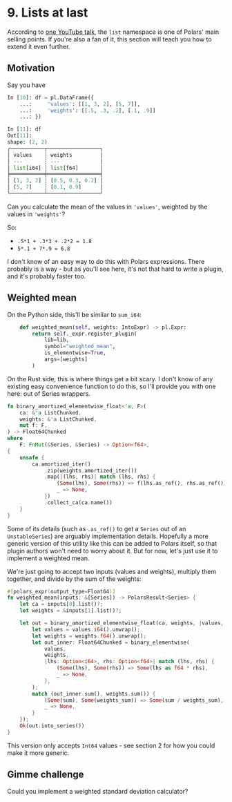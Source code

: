 # 9. Lists at last

According to [one YouTube talk](https://youtu.be/u5mIDz5ldmI?si=4AtnyyAwdVk33bYu),
the `list` namespace is one of Polars' main selling points.
If you're also a fan of it, this section will teach you how to extend it even further.

## Motivation

Say you have
```python
In [10]: df = pl.DataFrame({
    ...:     'values': [[1, 3, 2], [5, 7]],
    ...:     'weights': [[.5, .3, .2], [.1, .9]]
    ...: })

In [11]: df
Out[11]:
shape: (2, 2)
┌───────────┬─────────────────┐
│ values    ┆ weights         │
│ ---       ┆ ---             │
│ list[i64] ┆ list[f64]       │
╞═══════════╪═════════════════╡
│ [1, 3, 2] ┆ [0.5, 0.3, 0.2] │
│ [5, 7]    ┆ [0.1, 0.9]      │
└───────────┴─────────────────┘
```

Can you calculate the mean of the values in `'values'`, weighted by the values in `'weights'`?

So:

- `.5*1 + .3*3 + .2*2 = 1.8`
- `5*.1 + 7*.9 = 6.8`

I don't know of an easy way to do this with Polars expressions. There probably is a way - but
as you'll see here, it's not that hard to write a plugin, and it's probably faster too.

## Weighted mean

On the Python side, this'll be similar to `sum_i64`:

```python
    def weighted_mean(self, weights: IntoExpr) -> pl.Expr:
        return self._expr.register_plugin(
            lib=lib,
            symbol="weighted_mean",
            is_elementwise=True,
            args=[weights]
        )
```

On the Rust side, this is where things get a bit scary. I don't know of any existing easy
convenience function to do this, so I'll provide you with one here:
out of Series wrappers. 
```rust
fn binary_amortized_elementwise_float<'a, F>(
    ca: &'a ListChunked,
    weights: &'a ListChunked,
    mut f: F,
) -> Float64Chunked
where
    F: FnMut(&Series, &Series) -> Option<f64>,
{
    unsafe {
        ca.amortized_iter()
            .zip(weights.amortized_iter())
            .map(|(lhs, rhs)| match (lhs, rhs) {
                (Some(lhs), Some(rhs)) => f(lhs.as_ref(), rhs.as_ref()),
                _ => None,
            })
            .collect_ca(ca.name())
    }
}
```
Some of its details (such as `.as_ref()` to get a `Series` out of an `UnstableSeries`) are arguably
implementation details. Hopefully a more generic version of this utility like this can be added to
Polars itself, so that plugin authors won't need to worry about it. But for now, let's just use it to 
implement a weighted mean.

We're just going to accept two inputs (values and weights), multiply them together, and divide by
the sum of the weights:

```rust
#[polars_expr(output_type=Float64)]
fn weighted_mean(inputs: &[Series]) -> PolarsResult<Series> {
    let ca = inputs[0].list()?;
    let weights = &inputs[1].list()?;

    let out = binary_amortized_elementwise_float(ca, weights, |values, weights| {
        let values = values.i64().unwrap();
        let weights = weights.f64().unwrap();
        let out_inner: Float64Chunked = binary_elementwise(
            values,
            weights,
            |lhs: Option<i64>, rhs: Option<f64>| match (lhs, rhs) {
                (Some(lhs), Some(rhs)) => Some(lhs as f64 * rhs),
                _ => None,
            },
        );
        match (out_inner.sum(), weights.sum()) {
            (Some(sum), Some(weights_sum)) => Some(sum / weights_sum),
            _ => None,
        }
    });
    Ok(out.into_series())
}
```
This version only accepts `Int64` values - see section 2 for how you could make it more
generic.

## Gimme challenge

Could you implement a weighted standard deviation calculator?
